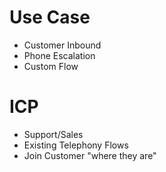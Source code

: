 # Use Case
- Customer Inbound
- Phone Escalation
- Custom Flow

# ICP
- Support/Sales
- Existing Telephony Flows
- Join Customer "where they are"